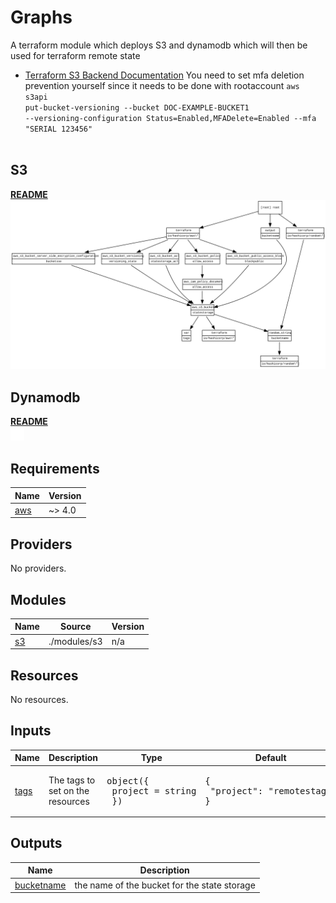 <!-- BEGIN_TF_DOCS -->
# Graphs

A terraform module which deploys S3 and dynamodb which will then be used for terraform remote state
* [Terraform S3 Backend Documentation](https://www.terraform.io/language/settings/backends/s3)
You need to set mfa deletion prevention yourself since it needs to be done with rootaccount
<code>aws s3api put-bucket-versioning --bucket DOC-EXAMPLE-BUCKET1 --versioning-configuration Status=Enabled,MFADelete=Enabled --mfa "SERIAL 123456"</code>
<br/><br/>
## S3
**[README](./modules/s3/README.md)**<br/>
![Diagram](./modules/s3/graph.svg)
## Dynamodb
**[README](./modules/dynamodb/README.md)**<br/>
![Diagram](./modules/dynamodb/graph.svg)

## Requirements

| Name | Version |
|------|---------|
| <a name="requirement_aws"></a> [aws](#requirement\_aws) | ~> 4.0 |

## Providers

No providers.

## Modules

| Name | Source | Version |
|------|--------|---------|
| <a name="module_s3"></a> [s3](#module\_s3) | ./modules/s3 | n/a |

## Resources

No resources.

## Inputs

| Name | Description | Type | Default | Required |
|------|-------------|------|---------|:--------:|
| <a name="input_tags"></a> [tags](#input\_tags) | The tags to set on the resources | <pre>object({<br>    project = string<br>  })</pre> | <pre>{<br>  "project": "remotestage"<br>}</pre> | no |

## Outputs

| Name | Description |
|------|-------------|
| <a name="output_bucketname"></a> [bucketname](#output\_bucketname) | the name of the bucket for the state storage |
<!-- END_TF_DOCS -->